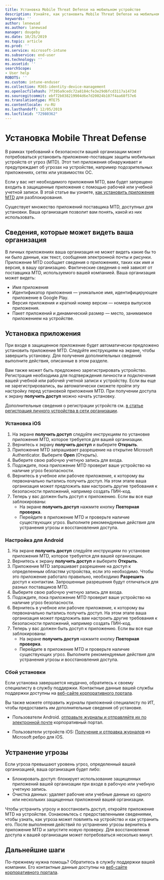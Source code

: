 ```yaml
---
title: Установка Mobile Threat Defense на мобильном устройстве
description: Узнайте, как установить Mobile Threat Defense на мобильном устройстве.
keywords: ''
author: lenewsad
ms.author: lanewsad
manager: dougeby
ms.date: 10/25/2019
ms.topic: article
ms.prod: ''
ms.service: microsoft-intune
ms.subservice: end-user
ms.technology: ''
ms.assetid: ''
searchScope:
- User help
ROBOTS: ''
ms.custom: intune-enduser
ms.collection: M365-identity-device-management
ms.openlocfilehash: 7f395a9cedc72a8184cfe3e29d6fcd3117a1473d
ms.sourcegitcommit: ebf72b038219904d6e7d20024b107f4aa68f57e6
ms.translationtype: MTE75
ms.contentlocale: ru-RU
ms.lasthandoff: 12/05/2019
ms.locfileid: "72980362"
---
```

# <a name="install-mobile-threat-defense"></a>Установка Mobile Threat Defense   

В рамках требований к безопасности вашей организации может потребоваться установить приложение-поставщик защиты мобильных устройств от угроз (MTD). Этот тип приложения обнаруживает и предупреждает об угрозах на устройстве, например подозрительных приложениях, сетях или уязвимостях ОС.  

Если у вас нет необходимого приложения MTD, вам будет запрещено входить в защищенные приложения с помощью рабочей или учебной учетной записи. В этой статье вы узнаете, [как установить приложение MTD](set-up-mobile-threat-defense.md#install-app) для разблокирования.  

Существует множество приложений поставщика MTD, доступных для установки. Ваша организация позволит вам понять, какой из них использовать. 


## <a name="information-your-organization-can-see"></a>Сведения, которые может видеть ваша организация   

В личных приложениях ваша организация не может видеть какие бы то ни было данные, как текст, сообщения электронной почты и рисунки. Приложение MTD сообщает сведения о приложениях, таких как имя и версия, в вашу организацию. Фактические сведения о ней зависят от поставщика MTD, используемого вашей компанией. Ваша организация может видеть:   

* Имя приложения  
* Идентификатор приложения — уникальное имя, идентифицирующее приложение в Google Play.  
* Версия приложения и краткий номер версии — номера выпусков приложения.  
* Пакет приложений и динамический размер — место, занимаемое приложением на устройстве. 


## <a name="install-app"></a>Установка приложения    
При входе в защищенное приложение будет автоматически предложено установить приложение MTD. Следуйте инструкциям на экране, чтобы завершить установку. Для получения дополнительных сведений выполните действия, описанные в этом разделе.  
 
Вам также может быть предложено зарегистрировать устройство. Регистрация необходима для подтверждения личности и подключения вашей учебной или рабочей учетной записи к устройству. Если вы еще не зарегистрировались, вы автоматически сможете пройти эту настройку перед установкой приложения MTD. При получении доступа к экрану **получить доступ** можно начать установку.  

Дополнительные сведения о регистрации устройств см. [в статье регистрация личного устройства в сети организации](https://docs.microsoft.com/azure/active-directory/user-help/user-help-register-device-on-network).  

### <a name="ios-setup"></a>Установка iOS  

1. На экране **получить доступ** следуйте инструкциям по установке приложения MTD, которое требуется для вашей организации.   
2. Вернитесь к экрану **получить доступ** и выберите **Открыть**.  
3. Приложение MTD запрашивает разрешение на открытие Microsoft Authenticator. Выберите **Open** (Открыть). 
4. Выберите свою рабочую учетную запись для входа. 
5. Подождите, пока приложение MTD проверит ваше устройство на наличие угроз безопасности. 
6. Вернитесь в учебное или рабочее приложение, к которому вы первоначально пытались получить доступ. На этом этапе ваша организация может предложить вам настроить другие требования к безопасности приложений, например создать ПИН-код.   
7. Теперь у вас должен быть доступ к приложению. Если вы все еще заблокированы:  
    * На экране **получить доступ** нажмите кнопку **Повторная проверка**.  
    * Перейдите в приложение MTD и проверьте наличие существующих угроз. Выполните рекомендуемые действия для устранения угрозы и восстановления доступа.    

### <a name="android-setup"></a>Настройка для Android 

1. На экране **получить доступ** следуйте инструкциям по установке приложения MTD, которое требуется для вашей организации.  
2. Вернитесь к экрану **получить доступ** и выберите **Открыть**.  
3. Приложение MTD запрашивает разрешение на доступ к определенным областям устройства, если это необходимо. Чтобы это приложение работало правильно, необходимо **Разрешить** доступ к контактам. Запрошенные разрешения будут отличаться для разных поставщиков MTD.  
4. Выберите свою рабочую учетную запись для входа.  
5. Подождите, пока приложение MTD проверит ваше устройство на наличие угроз безопасности.  
6. Вернитесь в учебное или рабочее приложение, к которому вы первоначально пытались получить доступ. На этом этапе ваша организация может предложить вам настроить другие требования к безопасности приложений, например создать ПИН-код.  
7. Теперь у вас должен быть доступ к приложению. Если вы все еще заблокированы:  
    * На экране **получить доступ** нажмите кнопку **Повторная проверка**.  
    * Перейдите в приложение MTD и проверьте наличие существующих угроз. Выполните рекомендуемые действия для устранения угрозы и восстановления доступа.  

### <a name="installation-failed"></a>Сбой установки  

Если установка завершается неудачно, обратитесь к своему специалисту в службу поддержки. Контактные данные вашей службы поддержки доступны на [веб-сайте корпоративного портала](https://go.microsoft.com/fwlink/?linkid=2010980).  

Вы также можете отправить журналы приложений специалисту по ИТ, чтобы предоставить им дополнительные сведения об установке.  
* Пользователи Android. [отправьте журналы и отправляйте их по электронной почте](https://docs.microsoft.com/intune-user-help/send-logs-to-your-it-admin-by-email-android) корпоративный портал.   

* Пользователи устройств iOS: [Получение и отправка журналов](https://docs.microsoft.com/intune/apps/manage-microsoft-edge#use-microsoft-edge-on-ios-to-access-managed-app-logs) из Microsoft ребро для iOS.  

## <a name="resolve-a-threat"></a>Устранение угрозы  
Если угроза превышают уровень угроз, определенный вашей организацией, ваша организация будет либо:  
   
* Блокировать доступ: блокирует использование защищенных приложений вашей организации при входе в рабочую или учебную учетную запись.  
* Очистка данных: удаляет рабочие или учебные данные из одного или нескольких защищенных приложений вашей организации.  

Чтобы устранить угрозу и восстановить доступ, откройте приложение MTD на устройстве. Ознакомьтесь с предоставленными сведениями, чтобы узнать, как угроза может повлиять на устройство и как устранить его. После выполнения действий по устранению угрозы вернитесь в приложение MTD и запустите новую проверку. Для восстановления доступа к вашей организации может потребоваться несколько минут.  

## <a name="next-steps"></a>Дальнейшие шаги  

По-прежнему нужна помощь? Обратитесь в службу поддержки вашей компании. Его контактные данные доступны на [веб-сайте корпоративного портала](https://go.microsoft.com/fwlink/?linkid=2010980).

